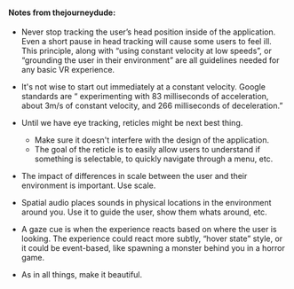 #### Notes from thejourneydude:

- Never stop tracking the user’s head position inside of the application. Even a short pause in head tracking will cause some users to feel ill. This principle, along with “using constant velocity at low speeds”, or “grounding the user in their environment” are all guidelines needed for any basic VR experience.

- It's not wise to start out immediately at a constant velocity. Google standards are “ experimenting with 83 milliseconds of acceleration, about 3m/s of constant velocity, and 266 milliseconds of deceleration.”

- Until we have eye tracking, reticles might be next best thing.
    - Make sure it doesn't interfere with the design of the application.
    - The goal of the reticle is to easily allow users to understand if something is selectable, to quickly navigate through a menu, etc.

- The impact of differences in scale between the user and their environment is important. Use scale.

- Spatial audio places sounds in physical locations in the environment around you. Use it to guide the user, show them whats around, etc.

- A gaze cue is when the experience reacts based on where the user is looking. The experience could react more subtly, “hover state” style, or it could be event-based, like spawning a monster behind you in a horror game.

- As in all things, make it beautiful.
